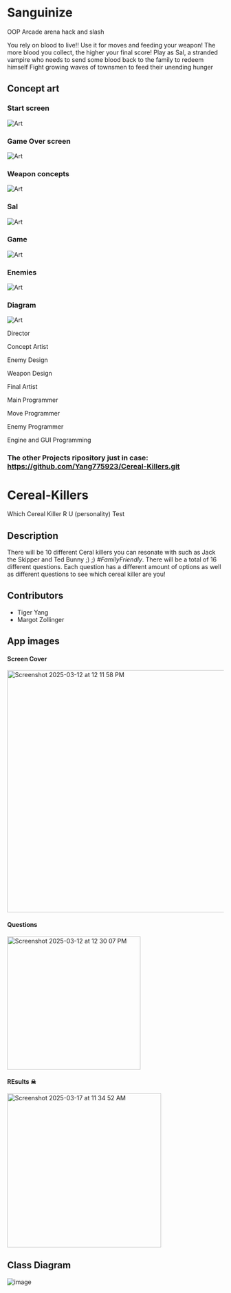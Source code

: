 # Sanguinize

OOP Arcade arena hack and slash

You rely on blood to live!! Use it for moves and feeding your weapon!
The more blood you collect, the higher your final score!
Play as Sal, a stranded vampire who needs to send some blood back to the family to redeem himself
Fight growing waves of townsmen to feed their unending hunger

## Concept art
### Start screen

![Art](https://github.com/fugu2000/sanguinize/blob/main/assets/Sang.jpg?raw=true)

### Game Over screen

![Art](https://github.com/fugu2000/sanguinize/blob/main/assets/Gameover.jpg?raw=true)

### Weapon concepts

![Art](https://github.com/fugu2000/sanguinize/blob/main/assets/Weapons.png?raw=true)

### Sal

![Art](https://github.com/fugu2000/sanguinize/blob/main/assets/Sal.png?raw=true)

### Game

![Art](https://github.com/fugu2000/sanguinize/blob/main/assets/Game.png?raw=true)

### Enemies

![Art](https://github.com/fugu2000/sanguinize/blob/main/assets/Enemies.png?raw=true)

### Diagram

![Art](https://github.com/fugu2000/sanguinize/blob/main/assets/Diagram.png?raw=true)

Director

Concept Artist

Enemy Design

Weapon Design

Final Artist

Main Programmer

Move Programmer

Enemy Programmer

Engine  and GUI Programming


### The other Projects ripository just in case: https://github.com/Yang775923/Cereal-Killers.git




# Cereal-Killers
Which Cereal Killer R U (personality) Test

## Description
There will be 10 different Ceral killers you can resonate with such as Jack the Skipper and Ted Bunny ;) ;) *#FamilyFriendly*.
There will be a total of 16 different questions. Each question has a different amount of options as well as different questions to see which cereal killer are you! 

## Contributors 
* Tiger Yang
* Margot Zollinger

## App images 
#### Screen Cover
<img width="563" alt="Screenshot 2025-03-12 at 12 11 58 PM" src="https://github.com/user-attachments/assets/00f5a161-377a-4f47-966d-5b5eb0ea3836" />

#### Questions
<img width="310" alt="Screenshot 2025-03-12 at 12 30 07 PM" src="https://github.com/user-attachments/assets/897ad7bb-1457-430b-b46d-4ece59706cac" />

#### REsults ☠
<img width="358" alt="Screenshot 2025-03-17 at 11 34 52 AM" src="https://github.com/user-attachments/assets/65fb242d-ed9a-4e89-8ce0-a5db44dea969" />

## Class Diagram
![image](https://github.com/user-attachments/assets/13a24042-9d2a-442f-944c-aac971bd86b5)

